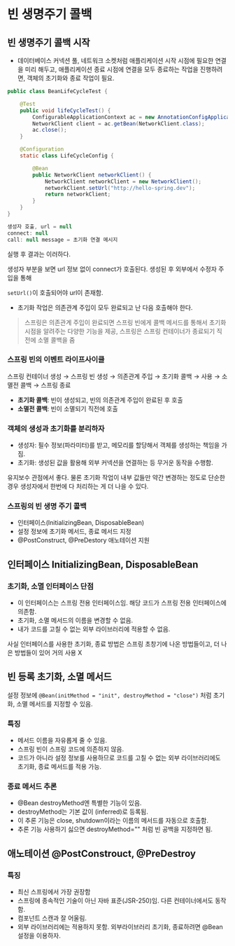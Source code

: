 # 빈 생명주기 콜백
## 빈 생명주기 콜백 시작

- 데이터베이스 커넥션 풀, 네트워크 소켓처럼 애플리케이션 시작 시점에 필요한 연결을 미리 해두고, 애플리케이션 종료 시점에 연결을 모두 종료하는 작업을 진행하려면, 객체의 초기화와 종료 작업이 필요.

```java
public class BeanLifeCycleTest {

    @Test
    public void lifeCycleTest() {
        ConfigurableApplicationContext ac = new AnnotationConfigApplicationContext(LifeCycleConfig.class);
        NetworkClient client = ac.getBean(NetworkClient.class);
        ac.close();
    }

    @Configuration
    static class LifeCycleConfig {

        @Bean
        public NetworkClient networkClient() {
            NetworkClient networkClient = new NetworkClient();
            networkClient.setUrl("http://hello-spring.dev");
            return networkClient;
        }
    }
}
```

```java
생성자 호출, url = null
connect: null
call: null message = 초기화 연결 메시지
```

실행 후 결과는 이러하다.

생성자 부분을 보면 url 정보 없이 connect가 호출된다. 생성된 후 외부에서 수정자 주입을 통해

`setUrl()`이 호출되어야 url이 존재함.

- 초기화 작업은 의존관계 주입이 모두 완료되고 난 다음 호출해야 한다.

> 스프링은 의존관계 주입이 완료되면 스프링 빈에게 콜백 메서드를 통해서 초기화 시점을 알려주는 다양한 기능을 제공, 스프링은 스프링 컨테이너가 종료되기 직전에 소멸 콜백을 줌

### **스프링 빈의 이벤트 라이프사이클**

스프링 컨테이너 생성 → 스프링 빈 생성 → 의존관계 주입 → 초기화 콜백 → 사용 → 소멸전 콜백 → 스프링 종료

- **초기화 콜백**: 빈이 생성되고, 빈의 의존관계 주입이 완료된 후 호출
- **소멸전 콜백**: 빈이 소멸되기 직전에 호출

### **객체의 생성과 초기화를 분리하자**

- 생성자: 필수 정보(파라미터)를 받고, 메모리를 할당해서 객체를 생성하는 책임을 가짐.
- 초기화: 생성된 값을 활용해 외부 커넥션을 연결하는 등 무거운 동작을 수행함.

유지보수 관점에서 좋다. 물론 초기화 작업이 내부 값들만 약간 변경하는 정도로 단순한 경우 생성자에서 한번에 다 처리하는 게 더 나을 수 있다.

### **스프링의 빈 생명 주기 콜백**

- 인터페이스(InitializingBean, DisposableBean)
- 설정 정보에 초기화 메서드, 종료 메서드 지정
- @PostConstruct, @PreDestory 애노테이션 지원

## 인터페이스 InitializingBean, DisposableBean

### 초기화, 소멸 인터페이스 단점

- 이 인터페이스는 스프링 전용 인터페이스임. 해당 코드가 스프링 전용 인터페이스에 의존함.
- 초기화, 소멸 메서드의 이름을 변경할 수 없음.
- 내가 코드를 고칠 수 없는 외부 라이브러리에 적용할 수 없음.

사실 인터페이스를 사용한 초기화, 종료 방법은 스프링 초창기에 나온 방법들이고, 더 나은 방법들이 있어 거의 사용 X

## 빈 등록 초기화, 소멸 메서드

설정 정보에 `@Bean(initMethod = "init", destroyMethod = "close")` 처럼 초기화, 소멸 메서드를 지정할 수 있음.

### 특징

- 메서드 이름을 자유롭게 줄 수 있음.
- 스프링 빈이 스프링 코드에 의존하지 않음.
- 코드가 아니라 설정 정보를 사용하므로 코드를 고칠 수 없는 외부 라이브러리에도 초기화, 종료 메서드를 적용 가능.

### 종료 메서드 추론

- @Bean destroyMethod엔 특별한 기능이 있음.
- destroyMethod는 기본 값이 (inferred)로 등록됨.
- 이 추론 기능은 close, shutdown이라는 이름의 메서드를 자동으로 호출함.
- 추론 기능 사용하기 싫으면 destroyMethod="" 처럼 빈 공백을 지정하면 됨.

## 애노테이션 @PostConstrouct, @PreDestroy

### 특징

- 최신 스프링에서 가장 권장함
- 스프링에 종속적인 기술이 아닌 자바 표준(JSR-250)임. 다른 컨테이너에서도 동작함.
- 컴포넌트 스캔과 잘 어울림.
- 외부 라이브러리에는 적용하지 못함. 외부라이브러리 초기화, 종료하려면 @Bean 설정을 이용하자.
